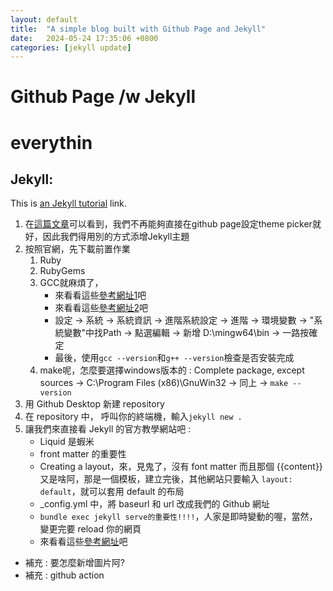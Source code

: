 ```yaml
---
layout: default
title:  "A simple blog built with Github Page and Jekyll"
date:   2024-05-24 17:35:06 +0800
categories: [jekyll update]
---
```


Github Page /w Jekyll
===
# everythin


## Jekyll:
This is [an Jekyll tutorial](https://docs.github.com/en/pages/setting-up-a-github-pages-site-with-jekyll/adding-a-theme-to-your-github-pages-site-using-jekyll "DMC") link.


1. 在[這篇文章](https://github.blog/changelog/2022-08-22-github-pages-deprecating-the-theme-picker/)可以看到，我們不再能夠直接在github page設定theme picker就好，因此我們得用別的方式添增Jekyll主題
2. 按照官網，先下載前置作業
    1. Ruby
    2. RubyGems
    3. GCC就麻煩了，
        * 來看看這些[參考網址1](https://hackmd.io/@ShawnNTU-CS/HJj4EfGhp?utm_source=preview-mode&utm_medium=rec)吧
        * 來看看這些[參考網址2](https://sites.google.com/site/mycprogrammingbook/bu-chong-cai-liao/gccanzhuang)吧
        * 設定 -> 系統 -> 系統資訊 -> 進階系統設定 -> 進階 -> 環境變數 -> "系統變數"中找Path -> 點選編輯 -> 新增 D:\mingw64\bin -> 一路按確定
        * 最後，使用`gcc --version`和`g++ --version`檢查是否安裝完成
    4. make呢，怎麼要選擇windows版本的 : Complete package, except sources -> C:\Program Files (x86)\GnuWin32 -> 同上 -> `make --version`
3. 用 Github Desktop 新建 repository
4. 在 repository 中， 呼叫你的終端機，輸入`jekyll new .`
5. 讓我們來直接看 Jekyll 的官方教學網站吧 :
    * Liquid 是蝦米
    * front matter 的重要性 
    * Creating a layout，來，見鬼了，沒有 font matter 而且那個 {{content}} 又是啥阿，那是一個模板，建立完後，其他網站只要輸入 `layout: default`，就可以套用 default 的布局
    * _config.yml 中，將 baseurl 和 url 改成我們的 Github 網址
    * `bundle exec jekyll serve的重要性!!!!`，人家是即時變動的喔，當然，變更完要 reload 你的網頁
    * 來看看這些[參考網址](https://gist.github.com/abearxiong/8ae3caa6728e26565fec4a146344a065)吧
    


* 補充 : 要怎麼新增圖片阿?
* 補充 : github action





